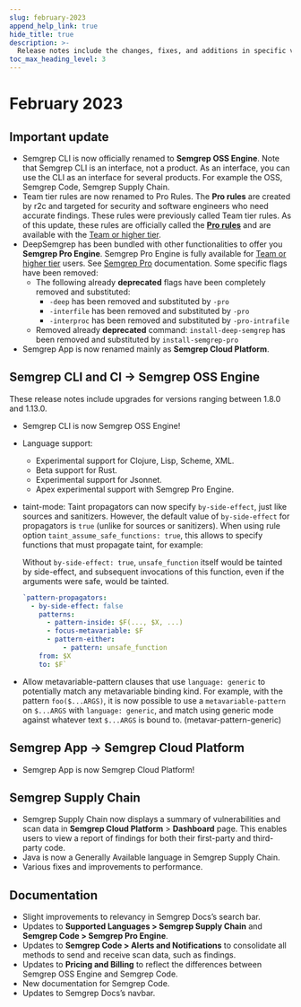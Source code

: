 ```yaml
---
slug: february-2023
append_help_link: true
hide_title: true
description: >-
  Release notes include the changes, fixes, and additions in specific versions of Semgrep.
toc_max_heading_level: 3
---
```


# February 2023

## Important update

- Semgrep CLI is now officially renamed to **Semgrep OSS Engine**. Note that Semgrep CLI is an interface, not a product. As an interface, you can use the CLI as an interface for several products. For example the OSS, Semgrep Code, Semgrep Supply Chain.
- Team tier rules are now renamed to Pro Rules. The **Pro rules** are created by r2c and targeted for security and software engineers who need accurate findings. These rules were previously called Team tier rules. As of this update, these rules are officially called the **[Pro rules](/semgrep-code/pro-rules/)** and are available with the [Team or higher tier](https://semgrep.dev/pricing).
- DeepSemgrep has been bundled with other functionalities to offer you **Semgrep Pro Engine**. Semgrep Pro Engine is fully available for [Team or higher tier](https://semgrep.dev/pricing) users. See [Semgrep Pro](/deepsemgrep/deepsemgrep-introduction/) documentation. Some specific flags have been removed:
    - The following already **deprecated** flags have been completely removed and substituted:
        - `-deep` has been removed and substituted by `-pro`
        - `-interfile` has been removed and substituted by `-pro`
        - `-interproc` has been removed and substituted by `-pro-intrafile`
    - Removed already **deprecated** command:
    `install-deep-semgrep` has been removed and substituted by `install-semgrep-pro`
- Semgrep App is now renamed mainly as **Semgrep Cloud Platform**.

## Semgrep CLI and CI → Semgrep OSS Engine

These release notes include upgrades for versions ranging between 1.8.0 and 1.13.0.

- Semgrep CLI is now Semgrep OSS Engine!
- Language support: 
    - Experimental support for Clojure, Lisp, Scheme, XML.
    - Beta support for Rust.
    - Experimental support for Jsonnet.
    - Apex experimental support with Semgrep Pro Engine.

- taint-mode: Taint propagators can now specify `by-side-effect`, just like sources and sanitizers. However, the default value of `by-side-effect` for propagators is `true` (unlike for sources or sanitizers). When using rule option `taint_assume_safe_functions: true`, this allows to specify functions that must propagate taint, for example:

    Without `by-side-effect: true`, `unsafe_function` itself would be tainted by side-effect, and subsequent invocations of this function, even if the arguments were safe, would be tainted.

    ```yaml
    `pattern-propagators:
      - by-side-effect: false
        patterns:
          - pattern-inside: $F(..., $X, ...)
          - focus-metavariable: $F
          - pattern-either:
              - pattern: unsafe_function
        from: $X
        to: $F`
    ```
- Allow metavariable-pattern clauses that use `language: generic` to potentially match any metavariable binding kind. For example, with the pattern `foo($...ARGS)`, it is now possible to use a `metavariable-pattern` on `$...ARGS` with `language: generic`, and match using generic mode against whatever text `$...ARGS` is bound to. (metavar-pattern-generic)

## Semgrep App → Semgrep Cloud Platform

- Semgrep App is now Semgrep Cloud Platform!

## Semgrep Supply Chain

- Semgrep Supply Chain now displays a summary of vulnerabilities and scan data in **Semgrep Cloud Platform** > **Dashboard** page. This enables users to view a report of findings for both their first-party and third-party code.
- Java is now a Generally Available language in Semgrep Supply Chain.
- Various fixes and improvements to performance.

## Documentation

- Slight improvements to relevancy in Semgrep Docs’s search bar.
- Updates to **Supported Languages  > Semgrep Supply Chain** and **Semgrep Code > Semgrep Pro Engine**.
- Updates to **Semgrep Code > Alerts and Notifications** to consolidate all methods to send and receive scan data, such as findings.
- Updates to **Pricing and Billing** to reflect the differences between Semgrep OSS Engine and Semgrep Code.
- New documentation for Semgrep Code.
- Updates to Semgrep Docs’s navbar.